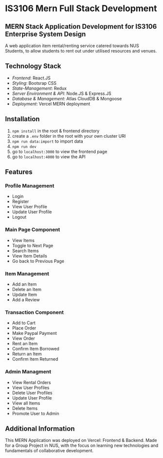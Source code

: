 # IS3106 Mern Full Stack Development

## MERN Stack Application Development for IS3106 Enterprise System Design

A web application item rental/renting service catered towards NUS Students, to allow students to rent out under utilised resources and venues.

## Technology Stack

- _Frontend_: React.JS
- _Styling_: Bootsrap CSS
- _State-Management_: Redux
- _Server Environment & API_: Node.JS & Express.JS
- _Database & Management_: Atlas CloudDB & Mongoose
- _Deployment_: Vercel MERN deployment

## Installation

1. `npm install` in the root & frontend directory
2. create a `.env` folder in the root with your own cluster URI
3. `npm run data:import` to import data
4. `npm run dev`
5. go to `localhost:3000` to view the frontend page
6. go to `localhost:4000` to view the API

## Features

### Profile Management

- Login
- Register
- View User Profile
- Update User Profile
- Logout

### Main Page Component

- View Items
- Toggle to Next Page
- Search Items
- View Item Details
- Go back to Previous Page

### Item Management

- Add an Item
- Delete an Item
- Update Item
- Add a Review

### Transaction Component

- Add to Cart
- Place Order
- Make Paypal Payment
- View Order
- Rent an Item
- Confirm Item Borrowed
- Return an Item
- Confirm Item Returned

### Admin Managment

- View Rental Orders
- View User Profiles
- Delete User Profiles
- Update User Profile
- View all Items
- Delete Items
- Promote User to Admin

## Additional Information

This MERN Application was deployed on Vercel: Frontend & Backend. Made for a Group Project in NUS, with the focus on learning new technologies and fundamentals of collaborative development.
